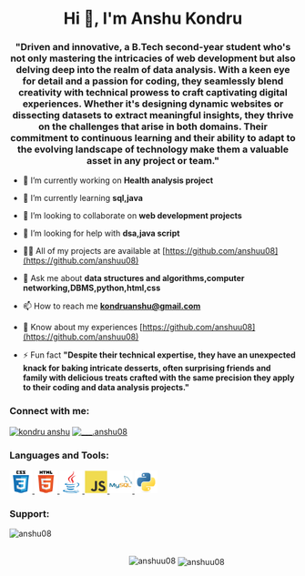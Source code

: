 <h1 align="center">Hi 👋, I'm Anshu Kondru</h1>
<h3 align="center">"Driven and innovative, a B.Tech second-year student who's not only mastering the intricacies of web development but also delving deep into the realm of data analysis. With a keen eye for detail and a passion for coding, they seamlessly blend creativity with technical prowess to craft captivating digital experiences. Whether it's designing dynamic websites or dissecting datasets to extract meaningful insights, they thrive on the challenges that arise in both domains. Their commitment to continuous learning and their ability to adapt to the evolving landscape of technology make them a valuable asset in any project or team."</h3>

- 🔭 I’m currently working on **Health analysis project**

- 🌱 I’m currently learning **sql,java**

- 👯 I’m looking to collaborate on **web development projects**

- 🤝 I’m looking for help with **dsa,java script**

- 👨‍💻 All of my projects are available at [https://github.com/anshuu08](https://github.com/anshuu08)

- 💬 Ask me about **data structures and algorithms,computer networking,DBMS,python,html,css**

- 📫 How to reach me **kondruanshu@gmail.com**

- 📄 Know about my experiences [https://github.com/anshuu08](https://github.com/anshuu08)

- ⚡ Fun fact **"Despite their technical expertise, they have an unexpected knack for baking intricate desserts, often surprising friends and family with delicious treats crafted with the same precision they apply to their coding and data analysis projects."**

<h3 align="left">Connect with me:</h3>
<p align="left">
<a href="https://linkedin.com/in/kondru anshu" target="blank"><img align="center" src="https://raw.githubusercontent.com/rahuldkjain/github-profile-readme-generator/master/src/images/icons/Social/linked-in-alt.svg" alt="kondru anshu" height="30" width="40" /></a>
<a href="https://instagram.com/___.anshu08" target="blank"><img align="center" src="https://raw.githubusercontent.com/rahuldkjain/github-profile-readme-generator/master/src/images/icons/Social/instagram.svg" alt="___.anshu08" height="30" width="40" /></a>
</p>

<h3 align="left">Languages and Tools:</h3>
<p align="left"> <a href="https://www.w3schools.com/css/" target="_blank" rel="noreferrer"> <img src="https://raw.githubusercontent.com/devicons/devicon/master/icons/css3/css3-original-wordmark.svg" alt="css3" width="40" height="40"/> </a> <a href="https://www.w3.org/html/" target="_blank" rel="noreferrer"> <img src="https://raw.githubusercontent.com/devicons/devicon/master/icons/html5/html5-original-wordmark.svg" alt="html5" width="40" height="40"/> </a> <a href="https://www.java.com" target="_blank" rel="noreferrer"> <img src="https://raw.githubusercontent.com/devicons/devicon/master/icons/java/java-original.svg" alt="java" width="40" height="40"/> </a> <a href="https://developer.mozilla.org/en-US/docs/Web/JavaScript" target="_blank" rel="noreferrer"> <img src="https://raw.githubusercontent.com/devicons/devicon/master/icons/javascript/javascript-original.svg" alt="javascript" width="40" height="40"/> </a> <a href="https://www.mysql.com/" target="_blank" rel="noreferrer"> <img src="https://raw.githubusercontent.com/devicons/devicon/master/icons/mysql/mysql-original-wordmark.svg" alt="mysql" width="40" height="40"/> </a> <a href="https://www.python.org" target="_blank" rel="noreferrer"> <img src="https://raw.githubusercontent.com/devicons/devicon/master/icons/python/python-original.svg" alt="python" width="40" height="40"/> </a> </p>

<h3 align="left">Support:</h3>
<p><a href="https://www.buymeacoffee.com/anshu08"> <img align="left" src="https://cdn.buymeacoffee.com/buttons/v2/default-yellow.png" height="50" width="210" alt="anshu08" /></a></p><br><br>

<p><img align="left" src="https://github-readme-stats.vercel.app/api/top-langs?username=anshuu08&show_icons=true&locale=en&layout=compact" alt="anshuu08" /></p>

<p>&nbsp;<img align="center" src="https://github-readme-stats.vercel.app/api?username=anshuu08&show_icons=true&locale=en" alt="anshuu08" /></p>
